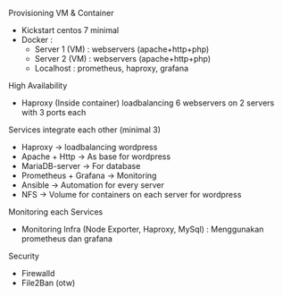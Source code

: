 Provisioning VM & Container
- Kickstart centos 7 minimal
- Docker :
	- Server 1 (VM) : webservers (apache+http+php)
	- Server 2 (VM)	: webservers (apache+http+php)
	- Localhost     : prometheus, haproxy, grafana

High Availability
- Haproxy (Inside container) loadbalancing 6 webservers on 2 servers with 3 ports each

Services integrate each other (minimal 3)
- Haproxy -> loadbalancing wordpress 
- Apache + Http -> As base for wordpress
- MariaDB-server -> For database
- Prometheus + Grafana -> Monitoring
- Ansible -> Automation for every server
- NFS -> Volume for containers on each server for wordpress

Monitoring each Services
- Monitoring Infra (Node Exporter, Haproxy, MySql) : Menggunakan prometheus dan grafana

Security
- Firewalld
- File2Ban (otw)
